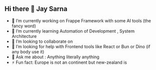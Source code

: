 ## Hi there 👋 Jay Sarna

- 🔭 I’m currently working on Frappe Framework with some AI tools (the fancy word)
- 🌱 I’m currently learning Automation of Development , System Architecture 
- 👯 I’m looking to collaborate on 
- 🤔 I’m looking for help with Frontend tools like React or Bun or Dino (if any body use it)
- 💬 Ask me about : Anything literally anything
- ⚡ Fun fact: Europe is not an continent but new-zealand is
<!--
**Jaysarna/Jaysarna** is a ✨ _special_ ✨ repository because its `README.md` (this file) appears on your GitHub profile.

Here are some ideas to get you started:

- 🔭 I’m currently working on ...
- 🌱 I’m currently learning ...
- 👯 I’m looking to collaborate on ...
- 🤔 I’m looking for help with ...
- 💬 Ask me about ...
- 📫 How to reach me: ...
- 😄 Pronouns: ...
- ⚡ Fun fact: ...
-->
